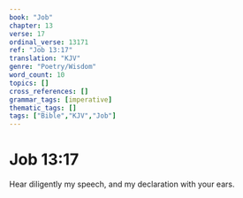 ```yaml
---
book: "Job"
chapter: 13
verse: 17
ordinal_verse: 13171
ref: "Job 13:17"
translation: "KJV"
genre: "Poetry/Wisdom"
word_count: 10
topics: []
cross_references: []
grammar_tags: [imperative]
thematic_tags: []
tags: ["Bible","KJV","Job"]
---
```


# Job 13:17

Hear diligently my speech, and my declaration with your ears.
